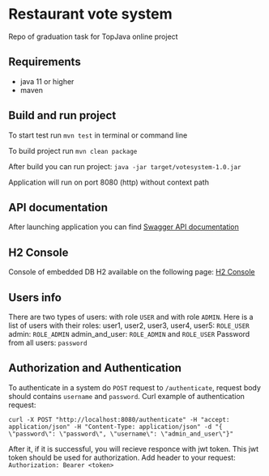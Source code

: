# Restaurant vote system
Repo of graduation task for TopJava online project

## Requirements
- java 11 or higher
- maven

## Build and run project
To start test run `mvn test` in terminal or command line

To build project run `mvn clean package`

After build you can run project: `java -jar target/votesystem-1.0.jar`

Application will run on port 8080 (http) without context path

## API documentation
After launching application you can find [Swagger API documentation](http://localhost:8080/swagger-ui.html)

## H2 Console
Console of embedded DB H2 available on the following page: [H2 Console](http://localhost:8080/h2-console)

## Users info
There are two types of users: with role `USER` and with role `ADMIN`. 
Here is a list of users with their roles:
user1, user2, user3, user4, user5: `ROLE_USER`
admin: `ROLE_ADMIN`
admin_and_user: `ROLE_ADMIN` and `ROLE_USER`
Password from all users: `password`

## Authorization and Authentication
To authenticate in a system do `POST` request to `/authenticate`, request body should contains `username` and `password`.
Curl example of authentication request:
```
curl -X POST "http://localhost:8080/authenticate" -H "accept: application/json" -H "Content-Type: application/json" -d "{ \"password\": \"password\", \"username\": \"admin_and_user\"}"
```
After it, if it is successful, you will recieve responce with jwt token. This jwt token should be used for authorization. Add header to your request: `Authorization: Bearer <token>`
